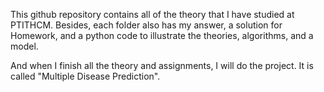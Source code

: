 This github repository contains all of the theory that I have studied at PTITHCM. Besides, each folder also has my answer, a solution for Homework, and a python code to illustrate the theories, algorithms, and a model.


And when I finish all the theory and assignments, I will do the project. It is called "Multiple Disease Prediction".
